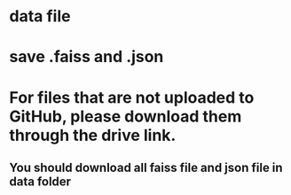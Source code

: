 # data file
# save .faiss and .json
# For files that are not uploaded to GitHub, please download them through the drive link.
## You should download all faiss file and json file in data folder
